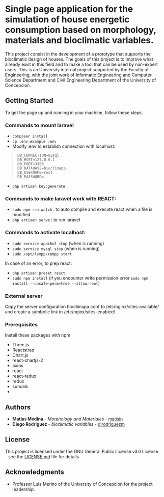 # Single page application for the simulation of house energetic consumption based on morphology, materials and bioclimatic variables. 

This project consist in the development of a prototype that supports the bioclimatic design of houses. The goals of this project is to improve what already exist in this field and to make a tool that can be used by non-expert users. This is an University internal project supported by the Faculty of Engineering, with the joint work of Informatic Engineering and Computer Science Department and Civil Engineering Department of the University of Concepcion.


## Getting Started

To get the page up and running in your machine, follow these steps.

### Commands to mount laravel
 - `composer install`
 - `cp .env.example .env`
 -  Modify .env to establish connection with localhost:
	

>     DB_CONNECTION=mysql
>     DB_HOST=127.0.0.1
>     DB_PORT=3306
>     DB_DATABASE=bioclimapp
>     DB_USERNAME=root
>     DB_PASSWORD=

 - `php artisan key:generate`

### Commands to make laravel work with REACT:
  - `sudo npm run watch` : to auto compile and execute react when a file is modified
  - `php artisan serve` : to run laravel

### Commands to activate localhost:
 -  `sudo service apache2 stop` (when is running)
 -  `sudo service mysql stop` (when is running)
 -  `sudo /opt/lampp/xampp start`

In case of an error, to prep react:
  - `php artisan preset react`
  - `sudo npm install`   (if you encounter write permission error 
   `sudo npm install --unsafe-perm=true --allow-root`)
   
### External server

Copy the server configuration bioclimapp.conf to /etc/nginx/sites-available/ and create a symbolic link in /etc/nginx/sites-enabled/

### Prerequisites

Install these packages with npm

<ul>
	<li>Three.js</li>
	<li>Reactstrap</li>
	<li>Chart.js</li>
	<li>react-chartjs-2</li>
	<li>axios</li>
	<li>react</li>
	<li>react-redux</li>
	<li>redux</li>
	<li>suncalc<li>
</ul>

## Authors

* **Matías Medina** - *Morphology and Materiales* - [matisin](https://github.com/matisin)
* **Diego Rodriguez** - *bioclimatic variables* - [dirodriguezm](https://github.com/dirodriguezm)

## License

This project is licensed under the GNU General Public License v3.0 License - see the [LICENSE.md](LICENSE.md) file for details

## Acknowledgments

* Professor Luis Merino of the University of Concepcion for the project leadership.
	
